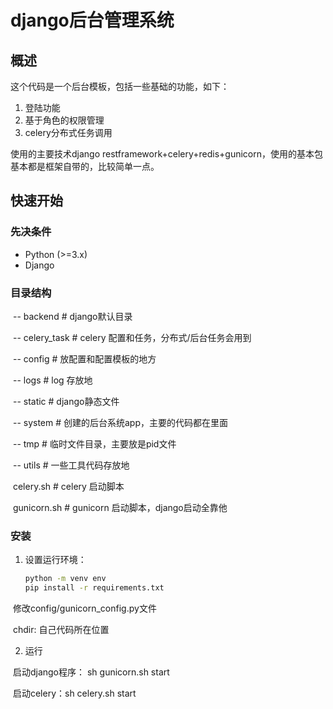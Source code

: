 # django后台管理系统

## 概述

这个代码是一个后台模板，包括一些基础的功能，如下：

1. 登陆功能
2. 基于角色的权限管理
3. celery分布式任务调用

使用的主要技术django restframework+celery+redis+gunicorn，使用的基本包基本都是框架自带的，比较简单一点。

## 快速开始

### 先决条件

- Python (>=3.x)
- Django

### 目录结构

​	-- backend	# django默认目录

​	-- celery_task	# celery 配置和任务，分布式/后台任务会用到

​	-- config	# 放配置和配置模板的地方

​	-- logs	# log 存放地

​	-- static	# django静态文件

​	-- system	# 创建的后台系统app，主要的代码都在里面

​	-- tmp	# 临时文件目录，主要放是pid文件	

​	-- utils	# 一些工具代码存放地

​	celery.sh 	# celery 启动脚本

​	gunicorn.sh	# gunicorn 启动脚本，django启动全靠他 

### 安装

1. 设置运行环境：

   ```bash
   python -m venv env
   pip install -r requirements.txt

​		修改config/gunicorn_config.py文件

​		chdir: 自己代码所在位置

2. 运行

​		启动django程序： sh gunicorn.sh start

​		启动celery：sh celery.sh start